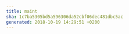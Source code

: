 ```yaml
---
title: maint
sha: 1c7ba5305bd5a596306da52cbf06dec481dbc5ac
generated: 2018-10-19 14:29:51 +0200
---
```


